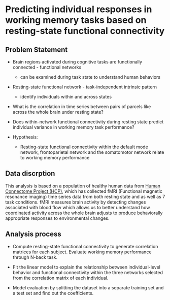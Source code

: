 Predicting individual responses in working memory tasks based on resting-state functional connectivity
===
Problem Statement
---
* Brain regions activated during cognitive tasks are functionally connected - functional networks
  * can be examined during task state to understand human behaviors
* Resting-state functional network - task-independent intrinsic pattern 
  * identify individuals within and across states 

* What is the correlation in time series between pairs of parcels like across the whole brain under resting state?
* Does within-network functional connectivity during resting state predict individual variance in working memory task performance?

* Hypothesis:
  * Resting-state functional connectivity within the default mode network, frontoparietal network and the somatomotor network relate to working memory performance

Data discrption
---
This analysis is based on a population of healthy human data from [Human Connectome Project (HCP)](https://www.humanconnectome.org/), which has collected fMRI (Functional magnetic resonance imaging) time series data from both resting state and as well as 7 task conditions. fMRI measures brain activity by detecting changes associated with blood flow which allows us to better understand how coordinated activity across the whole brain adjusts to produce behaviorally appropriate responses to environmental changes. 

Analysis process
---
* Compute resting-state functional connectivity to generate correlation matrices for each subject. Evaluate working memory performance through N-back task.


* Fit the linear model to explain the relationship between individual-level behavior and functional connectivity within the three networks selected from the correlation matrix of each individual.
* Model evaluation by splitting the dataset into a separate training set and a test set and find out the coefficients.
